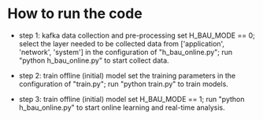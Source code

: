 How to run the code
====================
* step 1: kafka data collection and pre-processing 
		set H_BAU_MODE == 0;
		select the layer needed to be collected data from ['application', 'network', 'system'] in the configuration of "h_bau_online.py"; 
		run "python h_bau_online.py" to start collect data.
		 
* step 2: train offline (initial) model
		set the training parameters in the configuration of "train.py";
		run "python train.py" to train models.
		 
* step 3: train offline (initial) model
		 set H_BAU_MODE == 1;
		run "python h_bau_online.py" to start online learning and real-time analysis.




